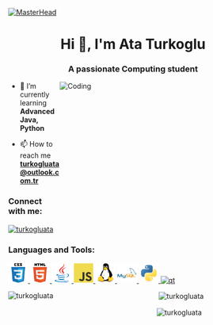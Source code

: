 [![MasterHead](https://rerouting.ca/wp-content/uploads/2021/03/Simple-Technology-LinkedIn-Banner.png)](https://github.com/TurkogluAta/)
<h1 align="center">Hi 👋, I'm Ata Turkoglu</h1>
<h3 align="center">A passionate Computing student</h3>
<img align="right" alt="Coding" width="400" height="300" src="https://media.tenor.com/IvyuPtEfzhoAAAAC/matrix.gif">

- 🌱 I’m currently learning **Advanced Java, Python**

- 📫 How to reach me **turkogluata@outlook.com.tr**

<h3 align="left">Connect with me:</h3>
<p align="left">
<a href="https://linkedin.com/in/turkogluata" target="blank"><img align="center" src="https://raw.githubusercontent.com/rahuldkjain/github-profile-readme-generator/master/src/images/icons/Social/linked-in-alt.svg" alt="turkogluata" height="30" width="40" /></a>
</p>

<h3 align="left">Languages and Tools:</h3>
<p align="left"> <a href="https://www.w3schools.com/css/" target="_blank" rel="noreferrer"> <img src="https://raw.githubusercontent.com/devicons/devicon/master/icons/css3/css3-original-wordmark.svg" alt="css3" width="40" height="40"/> </a> <a href="https://www.w3.org/html/" target="_blank" rel="noreferrer"> <img src="https://raw.githubusercontent.com/devicons/devicon/master/icons/html5/html5-original-wordmark.svg" alt="html5" width="40" height="40"/> </a> <a href="https://www.java.com" target="_blank" rel="noreferrer"> <img src="https://raw.githubusercontent.com/devicons/devicon/master/icons/java/java-original.svg" alt="java" width="40" height="40"/> </a> <a href="https://developer.mozilla.org/en-US/docs/Web/JavaScript" target="_blank" rel="noreferrer"> <img src="https://raw.githubusercontent.com/devicons/devicon/master/icons/javascript/javascript-original.svg" alt="javascript" width="40" height="40"/> </a> <a href="https://www.linux.org/" target="_blank" rel="noreferrer"> <img src="https://raw.githubusercontent.com/devicons/devicon/master/icons/linux/linux-original.svg" alt="linux" width="40" height="40"/> </a> <a href="https://www.mysql.com/" target="_blank" rel="noreferrer"> <img src="https://raw.githubusercontent.com/devicons/devicon/master/icons/mysql/mysql-original-wordmark.svg" alt="mysql" width="40" height="40"/> </a> <a href="https://www.python.org" target="_blank" rel="noreferrer"> <img src="https://raw.githubusercontent.com/devicons/devicon/master/icons/python/python-original.svg" alt="python" width="40" height="40"/> </a> <a href="https://www.qt.io/" target="_blank" rel="noreferrer"> <img src="https://upload.wikimedia.org/wikipedia/commons/0/0b/Qt_logo_2016.svg" alt="qt" width="40" height="40"/> </a> </p>

<p><img align="left" width="300" height="150" src="https://github-readme-stats.vercel.app/api/top-langs?username=turkogluata&show_icons=true&locale=en&layout=compact" alt="turkogluata" /></p>

<p>&nbsp;<img align="center" width="300" height="150" src="https://github-readme-stats.vercel.app/api?username=turkogluata&show_icons=true&locale=en" alt="turkogluata" /></p>

<p><img align="center" src="https://github-readme-streak-stats.herokuapp.com/?user=turkogluata&" alt="turkogluata" /></p>

